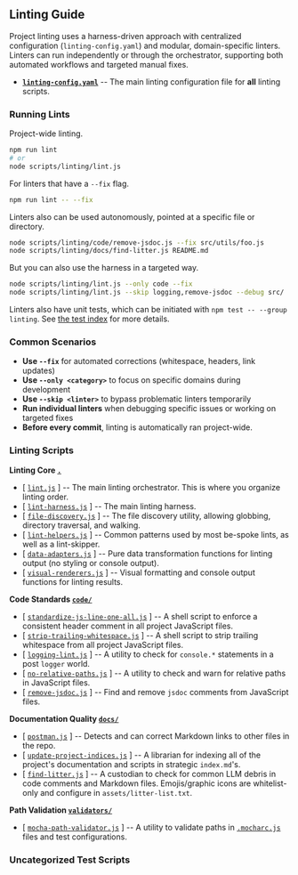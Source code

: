 ## Linting Guide

Project linting uses a harness-driven approach with centralized configuration (`linting-config.yaml`) and modular, domain-specific linters. Linters can run independently or through the orchestrator, supporting both automated workflows and targeted manual fixes.

- [**`linting-config.yaml`**](linting-config.yaml)
  -- The main linting configuration file for **all** linting scripts.

### Running Lints

Project-wide linting.
```bash
npm run lint
# or
node scripts/linting/lint.js
```
For linters that have a `--fix` flag.
```bash
npm run lint -- --fix
```
Linters also can be used autonomously, pointed at a specific file or directory.
```bash
node scripts/linting/code/remove-jsdoc.js --fix src/utils/foo.js
node scripts/linting/docs/find-litter.js README.md
```
But you can also use the harness in a targeted way.
```bash
node scripts/linting/lint.js --only code --fix
node scripts/linting/lint.js --skip logging,remove-jsdoc --debug src/
```

Linters also have unit tests, which can be initiated with `npm test -- --group linting`.
See [the test index](../../test/index.md) for more details.

### Common Scenarios

- **Use `--fix`** for automated corrections (whitespace, headers, link updates)
- **Use `--only <category>`** to focus on specific domains during development
- **Use `--skip <linter>`** to bypass problematic linters temporarily
- **Run individual linters** when debugging specific issues or working on targeted fixes
- **Before every commit**, linting is automatically ran project-wide.

### Linting Scripts

**Linting Core [`.`](index.md)**
- [ [`lint.js`](lint.js) ]
  -- The main linting orchestrator. This is where you organize linting order.
- [ [`lint-harness.js`](lint-harness.js) ]
  -- The main linting harness.
- [ [`file-discovery.js`](lib/file-discovery.js) ]
  -- The file discovery utility, allowing globbing, directory traversal, and walking.
- [ [`lint-helpers.js`](lib/lint-helpers.js) ]
  -- Common patterns used by most be-spoke lints, as well as a lint-skipper.
- [ [`data-adapters.js`](lib/data-adapters.js) ]
  -- Pure data transformation functions for linting output (no styling or console output).
- [ [`visual-renderers.js`](lib/visual-renderers.js) ]
  -- Visual formatting and console output functions for linting results.

**Code Standards [`code/`](code/)**
- [ [`standardize-js-line-one-all.js`](code/standardize-js-line-one-all.js) ]
  -- A shell script to enforce a consistent header comment in all project JavaScript files.
- [ [`strip-trailing-whitespace.js`](code/strip-trailing-whitespace.js) ]
  -- A shell script to strip trailing whitespace from all project JavaScript files.   
- [ [`logging-lint.js`](code/logging-lint.js) ]
  -- A utility to check for `console.*` statements in a post `logger` world.     
- [ [`no-relative-paths.js`](code/no-relative-paths.js) ]
  -- A utility to check and warn for relative paths in JavaScript files.
- [ [`remove-jsdoc.js`](code/remove-jsdoc.js) ] 
  -- Find and remove `jsdoc` comments from JavaScript files. 

**Documentation Quality [`docs/`](docs/)**
- [ [`postman.js`](docs/postman.js) ]
  -- Detects and can correct Markdown links to other files in the repo.
- [ [`update-project-indices.js`](docs/update-project-indices.js) ]
  -- A librarian for indexing all of the project's documentation and scripts in strategic `index.md`'s.
- [ [`find-litter.js`](docs/find-litter.js) ]
  -- A custodian to check for common LLM debris in code comments and Markdown files.
     Emojis/graphic icons are whitelist-only and configure in `assets/litter-list.txt`.

**Path Validation [`validators/`](validators/)**
- [ [`mocha-path-validator.js`](validators/mocha-path-validator.js) ]
  -- A utility to validate paths in [`.mocharc.js`](../../.mocharc.js) files and test configurations.

### Uncategorized Test Scripts
<!-- uncategorized-start -->
<!-- uncategorized-end -->
